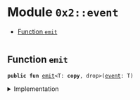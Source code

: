 
<a name="0x2_event"></a>

# Module `0x2::event`



-  [Function `emit`](#0x2_event_emit)


<pre><code></code></pre>



<a name="0x2_event_emit"></a>

## Function `emit`



<pre><code><b>public</b> <b>fun</b> <a href="../../dependencies/sui-framework/event.md#0x2_event_emit">emit</a>&lt;T: <b>copy</b>, drop&gt;(<a href="../../dependencies/sui-framework/event.md#0x2_event">event</a>: T)
</code></pre>



<details>
<summary>Implementation</summary>


<pre><code><b>public</b> <b>native</b> <b>fun</b> <a href="../../dependencies/sui-framework/event.md#0x2_event_emit">emit</a>&lt;T: <b>copy</b> + drop&gt;(<a href="../../dependencies/sui-framework/event.md#0x2_event">event</a>: T);
</code></pre>



</details>
